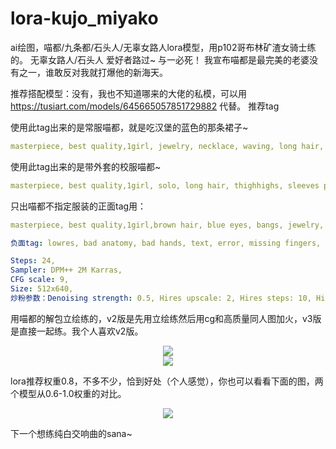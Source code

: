 # lora-kujo_miyako
ai绘图，喵都/九条都/石头人/无辜女路人lora模型，用p102哥布林矿渣女骑士练的。
无辜女路人/石头人 爱好者路过~
与一必死！
我宣布喵都是最完美的老婆没有之一，谁敢反对我就打爆他的新海天。

推荐搭配模型：没有，我也不知道哪来的大佬的私模，可以用 https://tusiart.com/models/645665057851729882 代替。
推荐tag

使用此tag出来的是常服喵都，就是吃汉堡的蓝色的那条裙子~
```yaml
masterpiece, best quality,1girl, jewelry, necklace, waving, long hair, smile, dress, solo, breasts, open mouth, eyebrows visible through hair, long sleeves, hair ornament, looking at viewer, brown hair, blue eyes, white dress, bangs, :d, hairclip,<lora:NAIV2_miyako:0.8>,
```

使用此tag出来的是带外套的校服喵都~
```yaml
masterpiece, best quality,1girl, solo, long hair, thighhighs, sleeves past_wrists, cardigan, hair ornament, blush, open cardigan, smile, pink cardigan, pleated skirt, sailor collar, open clothes, breasts, blue eyes, full body, white legwear, skirt, long sleeves, white skirt, bangs, eyebrows visible through hair, medium breasts, closed mouth, collarbone, pink bow,hairclip,<lora:NAIV2_miyako:0.8>
```

只出喵都不指定服装的正面tag用：
```yaml
masterpiece, best quality,1girl,brown hair, blue eyes, bangs, jewelry, necklace, long hair, hair ornament, hairclip, <lora:NAIV2_miyako:0.8>,

负面tag: lowres, bad anatomy, bad hands, text, error, missing fingers, extra digit, fewer digits, cropped, worst quality, low quality, normal quality, jpeg artifacts, signature, watermark, username, blurry

Steps: 24, 
Sampler: DPM++ 2M Karras, 
CFG scale: 9, 
Size: 512x640, 
炒粉参数：Denoising strength: 0.5, Hires upscale: 2, Hires steps: 10, Hires upscaler: R-ESRGAN 4x+ Anime6B
```

用喵都的解包立绘练的，v2版是先用立绘练然后用cg和高质量同人图加火，v3版是直接一起练。我个人喜欢v2版。
<div align=center>
<img src="https://raw.githubusercontent.com/histion/lora-kujo_miyako/main/%E9%A2%84%E8%A7%88%E5%9B%BE/xyz_grid-0026-41653-masterpiece%2C%2Bbest%2Bquality%2C1girl%2C%2Bjewelry%2C%2Bnecklace%2C%2Bwaving%2C%2Blong%2Bhair%2C%2Bsmile%2C%2Bdress%2C%2Bsolo%2C%2Bbreasts%2C%2Bopen%2Bmouth%2C%2Beyebrows%2Bvisible.png" >
</div>
<div align=center>
<img src="https://raw.githubusercontent.com/histion/lora-kujo_miyako/main/%E9%A2%84%E8%A7%88%E5%9B%BE/xyz_grid-0011-56853-masterpiece%2C%2Bbest%2Bquality%2C1%2Bgirl%2Cbrown%2Bhair%2Cblue%2Beyes%2Clong%2Bhair%2C_lora_NAI_miyako_0.8_.png">
</div>

lora推荐权重0.8，不多不少，恰到好处（个人感觉），你也可以看看下面的图，两个模型从0.6-1.0权重的对比。

<div align=center>
<img src="https://raw.githubusercontent.com/histion/lora-kujo_miyako/main/%E9%A2%84%E8%A7%88%E5%9B%BE/xyz_grid-0027-53681-masterpiece%2C%2Bbest%2Bquality%2C1girl%2C%2Bjewelry%2C%2Bnecklace%2C%2Bwaving%2C%2Blong%2Bhair%2C%2Bsmile%2C%2Bdress%2C%2Bsolo%2C%2Bbreasts%2C%2Bopen%2Bmouth%2C%2Beyebrows%2Bvisible.png">
</div>

下一个想练纯白交响曲的sana~
